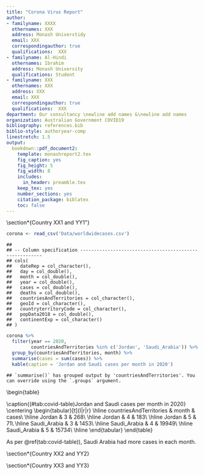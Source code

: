 ```yaml
---
title: "Corona Virus Report"
author:
- familyname: XXXX
  othernames: XXX
  address: Monash Universtidy
  email: XXX
  correspondingauthor: true
  qualifications:  XXX
- familyname: Al-Hindi
  othernames: Ibrahim
  address: Monash University
  qualifications: Student
- familyname: XXX
  othernames: XXX
  address: XXX
  email: XXX
  correspondingauthor: true
  qualifications:  XXX
department: Our consultancy \newline add names &\newline add names
organization: Australian Government COVID19
bibliography: references.bib
biblio-style: authoryear-comp
linestretch: 1.5
output:
  bookdown::pdf_document2:
    template: monashreport2.tex
    fig_caption: yes
    fig_height: 5
    fig_width: 8
    includes:
      in_header: preamble.tex
    keep_tex: yes
    number_sections: yes
    citation_package: biblatex
    toc: false
---
```






\section*{Country XX1 and YY1"}


```r
corona <- read_csv('Data/worldwidecases.csv')
```

```
## 
## -- Column specification --------------------------------------------------------
## cols(
##   dateRep = col_character(),
##   day = col_double(),
##   month = col_double(),
##   year = col_double(),
##   cases = col_double(),
##   deaths = col_double(),
##   countriesAndTerritories = col_character(),
##   geoId = col_character(),
##   countryterritoryCode = col_character(),
##   popData2018 = col_double(),
##   continentExp = col_character()
## )
```


```r
corona %>% 
  filter(year == 2020,
         countriesAndTerritories %in% c('Jordan', 'Saudi_Arabia')) %>% 
  group_by(countriesAndTerritories, month) %>%
  summarise(cases = sum(cases)) %>% 
  kable(caption = 'Jordan and Saudi cases per month in 2020')
```

```
## `summarise()` has grouped output by 'countriesAndTerritories'. You can override using the `.groups` argument.
```

\begin{table}

\caption{(\#tab:covid-table)Jordan and Saudi cases per month in 2020}
\centering
\begin{tabular}[t]{l|r|r}
\hline
countriesAndTerritories & month & cases\\
\hline
Jordan & 3 & 268\\
\hline
Jordan & 4 & 183\\
\hline
Jordan & 5 & 71\\
\hline
Saudi\_Arabia & 3 & 1453\\
\hline
Saudi\_Arabia & 4 & 19949\\
\hline
Saudi\_Arabia & 5 & 15734\\
\hline
\end{tabular}
\end{table}

As per \@ref(tab:covid-table)), Saudi Arabia had more cases in each month.


\section*{Country XX2 and YY2}

\section*{Country XX3 and YY3}



